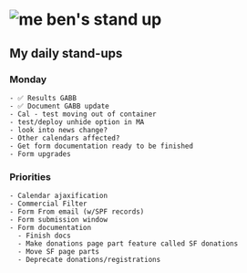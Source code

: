 # ![me](https://avatars2.githubusercontent.com/u/5232044?s=50&v=4) ben's stand up

## My daily stand-ups

### Monday

    - ✅ Results GABB 
    - ✅ Document GABB update
    - Cal - test moving out of container
    - test/deploy unhide option in MA
    - look into news change?
    - Other calendars affected?
    - Get form documentation ready to be finished
    - Form upgrades

 
### Priorities 

    - Calendar ajaxification
    - Commercial Filter
    - Form From email (w/SPF records)
    - Form submission window
    - Form documentation
      - Finish docs
      - Make donations page part feature called SF donations
      - Move SF page parts
      - Deprecate donations/registrations
      
